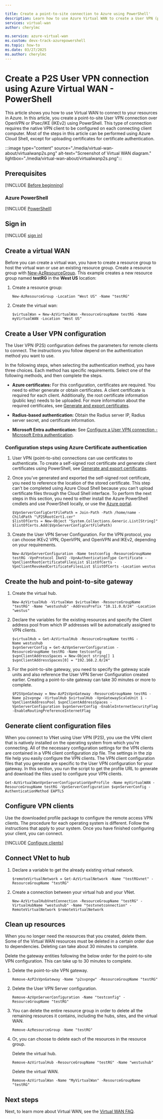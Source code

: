 ```yaml
---

title: Create a point-to-site connection to Azure using PowerShell'
description: Learn how to use Azure Virtual WAN to create a User VPN (point-to-site) connection to Azure using PowerShell.
services: virtual-wan
author: cherylmc

ms.service: azure-virtual-wan
ms.custom: devx-track-azurepowershell
ms.topic: how-to
ms.date: 03/27/2025
ms.author: cherylmc
---
```

# Create a P2S User VPN connection using Azure Virtual WAN - PowerShell

This article shows you how to use Virtual WAN to connect to your resources in Azure. In this article, you create a point-to-site User VPN connection over OpenVPN or IPsec/IKE (IKEv2) using PowerShell. This type of connection requires the native VPN client to be configured on each connecting client computer. Most of the steps in this article can be performed using Azure Cloud Shell, except for uploading certificates for certificate authentication.

:::image type="content" source="./media/virtual-wan-about/virtualwanp2s.png" alt-text="Screenshot of Virtual WAN diagram." lightbox="./media/virtual-wan-about/virtualwanp2s.png":::

## Prerequisites

[!INCLUDE [Before beginning](../../includes/virtual-wan-before-include.md)]

### Azure PowerShell

[!INCLUDE [PowerShell](../../includes/vpn-gateway-cloud-shell-powershell-about.md)]

## <a name="signin"></a>Sign in

[!INCLUDE [sign in](../../includes/vpn-gateway-cloud-shell-ps-login.md)]

## <a name="openvwan"></a>Create a virtual WAN

Before you can create a virtual wan, you have to create a resource group to host the virtual wan or use an existing resource group. Create a resource group with [New-AzResourceGroup](/powershell/module/az.Resources/New-azResourceGroup). This example creates a new resource group named **testRG** in the **West US** location:

1. Create a resource group:

   ```azurepowershell-interactive
   New-AzResourceGroup -Location "West US" -Name "testRG" 
   ```

1. Create the virtual wan:

   ```azurepowershell-interactive
   $virtualWan = New-AzVirtualWan -ResourceGroupName testRG -Name myVirtualWAN -Location "West US"
   ```

## <a name="p2sconfig"></a>Create a User VPN configuration

The User VPN (P2S) configuration defines the parameters for remote clients to connect. The instructions you follow depend on the authentication method you want to use.

In the following steps, when selecting the authentication method, you have three choices. Each method has specific requirements. Select one of the following methods, and then complete the steps.

* **Azure certificates:** For this configuration, certificates are required. You need to either generate or obtain certificates. A client certificate is required for each client. Additionally, the root certificate information (public key) needs to be uploaded. For more information about the required certificates, see [Generate and export certificates](certificates-point-to-site.md).

* **Radius-based authentication:** Obtain the Radius server IP, Radius server secret, and certificate information.

* **Microsoft Entra authentication:** See [Configure a User VPN connection - Microsoft Entra authentication](virtual-wan-point-to-site-azure-ad.md).

### Configuration steps using Azure Certificate authentication

1. User VPN (point-to-site) connections can use certificates to authenticate. To create a self-signed root certificate and generate client certificates using PowerShell, see [Generate and export certificates](certificates-point-to-site.md).

1. Once you've generated and exported the self-signed root certificate, you need to reference the location of the stored certificate. This step can't be completed using Azure Cloud Shell because you can't upload certificate files through the Cloud Shell interface. To perform the next steps in this section, you need to either install the Azure PowerShell cmdlets and use PowerShell locally, or use the [Azure portal](virtual-wan-point-to-site-portal.md#p2sconfig).

   ```azurepowershell
   $VpnServerConfigCertFilePath = Join-Path -Path /home/name -ChildPath "\P2SRootCert1.cer"
   $listOfCerts = New-Object "System.Collections.Generic.List[String]"
   $listOfCerts.Add($VpnServerConfigCertFilePath)
   ```

1. Create the User VPN Server Configuration. For the VPN protocol, you can choose IKEv2 VPN, OpenVPN, and OpenVPN and IKEv2, depending on your requirements.

   ```azurepowershell
   New-AzVpnServerConfiguration -Name testconfig -ResourceGroupName testRG -VpnProtocol IkeV2 -VpnAuthenticationType Certificate -VpnClientRootCertificateFilesList $listOfCerts -VpnClientRevokedCertificateFilesList $listOfCerts -Location westus
   ```

## <a name="hub"></a>Create the hub and point-to-site gateway

1. Create the virtual hub.

   ```azurepowershell-interactive
   New-AzVirtualHub -VirtualWan $virtualWan -ResourceGroupName "testRG" -Name "westushub" -AddressPrefix "10.11.0.0/24" -Location "westus"
   ```

1. Declare the variables for the existing resources and specify the Client address pool from which IP addresses will be automatically assigned to VPN clients.

   ```azurepowershell-interactive
   $virtualHub = Get-AzVirtualHub -ResourceGroupName testRG -Name westushub
   $vpnServerConfig = Get-AzVpnServerConfiguration -ResourceGroupName testRG -Name testconfig
   $vpnClientAddressSpaces = New-Object string[] 1
   $vpnClientAddressSpaces[0] = "192.168.2.0/24"
   ```

1. For the point-to-site gateway, you need to specify the gateway scale units and also reference the User VPN Server Configuration created earlier. Creating a point-to-site gateway can take 30 minutes or more to complete.

   ```azurepowershell-interactive
   $P2SVpnGateway = New-AzP2sVpnGateway -ResourceGroupName testRG -Name p2svpngw -VirtualHub $virtualHub -VpnGatewayScaleUnit 1 -VpnClientAddressPool $vpnClientAddressSpaces -VpnServerConfiguration $vpnServerConfig -EnableInternetSecurityFlag -EnableRoutingPreferenceInternetFlag
   ```

## <a name="download"></a>Generate client configuration files

When you connect to VNet using User VPN (P2S), you use the VPN client that is natively installed on the operating system from which you're connecting. All of the necessary configuration settings for the VPN clients are contained in a VPN client configuration zip file. The settings in the zip file help you easily configure the VPN clients. The VPN client configuration files that you generate are specific to the User VPN configuration for your gateway. In this section, you run the script to get the profile URL to generate and download the files used to configure your VPN clients.

```azurepowershell-interactive
Get-AzVirtualWanVpnServerConfigurationVpnProfile -Name myVirtualWAN -ResourceGroupName testRG -VpnServerConfiguration $vpnServerConfig -AuthenticationMethod EAPTLS
```

## <a name="configure-client"></a>Configure VPN clients

Use the downloaded profile package to configure the remote access VPN clients. The procedure for each operating system is different. Follow the instructions that apply to your system.
Once you have finished configuring your client, you can connect.

[!INCLUDE [Configure clients](../../includes/virtual-wan-p2s-configure-clients-include.md)]

## <a name="connect-vnet"></a>Connect VNet to hub

1. Declare a variable to get the already existing virtual network.

   ```azurepowershell-interactive
   $remoteVirtualNetwork = Get-AzVirtualNetwork -Name "testRGvnet" -ResourceGroupName "testRG"
   ```

1. Create a connection between your virtual hub and your VNet.

   ```azurepowershell-interactive
   New-AzVirtualHubVnetConnection -ResourceGroupName "testRG" -VirtualHubName "westushub" -Name "testvnetconnection" -RemoteVirtualNetwork $remoteVirtualNetwork
   ```

## <a name="cleanup"></a>Clean up resources

When you no longer need the resources that you created, delete them. Some of the Virtual WAN resources must be deleted in a certain order due to dependencies. Deleting can take about 30 minutes to complete.

Delete the gateway entities following the below order for the point-to-site VPN configuration. This can take up to 30 minutes to complete.

1. Delete the point-to-site VPN gateway.

   ```azurepowershell-interactive
   Remove-AzP2sVpnGateway -Name "p2svpngw" -ResourceGroupName "testRG"
   ```

1. Delete the User VPN Server configuration.

   ```azurepowershell-interactive
   Remove-AzVpnServerConfiguration -Name "testconfig" -ResourceGroupName "testRG"
   ```

1. You can delete the entire resource group in order to delete all the remaining resources it contains, including the hubs, sites, and the virtual WAN.

   ```azurepowershell-interactive
   Remove-AzResourceGroup -Name "testRG"
   ```

1. Or, you can choose to delete each of the resources in the resource group.

   Delete the virtual hub.

   ```azurepowershell-interactive
   Remove-AzVirtualHub -ResourceGroupName "testRG" -Name "westushub"
    ```

   Delete the virtual WAN.

   ```azurepowershell-interactive
   Remove-AzVirtualWan -Name "MyVirtualWan" -ResourceGroupName "testRG"
   ```

## Next steps

Next, to learn more about Virtual WAN, see the [Virtual WAN FAQ](virtual-wan-faq.md).
